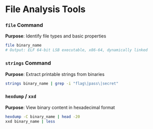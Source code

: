 # File Analysis Tools

### `file` Command
**Purpose**: Identify file types and basic properties
```bash
file binary_name
# Output: ELF 64-bit LSB executable, x86-64, dynamically linked
```

### `strings` Command
**Purpose**: Extract printable strings from binaries
```bash
strings binary_name | grep -i "flag\|pass\|secret"
```

### `hexdump` / `xxd`
**Purpose**: View binary content in hexadecimal format
```bash
hexdump -C binary_name | head -20
xxd binary_name | less
```
